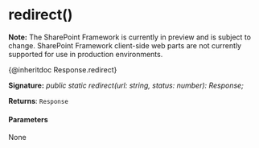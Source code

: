 # redirect()
**Note:** The SharePoint Framework is currently in preview and is subject to change. SharePoint Framework client-side web parts are not currently supported for use in production environments.



{@inheritdoc Response.redirect}

**Signature:** _public static redirect(url: string, status: number): Response;_

**Returns**: `Response`





#### Parameters
None


